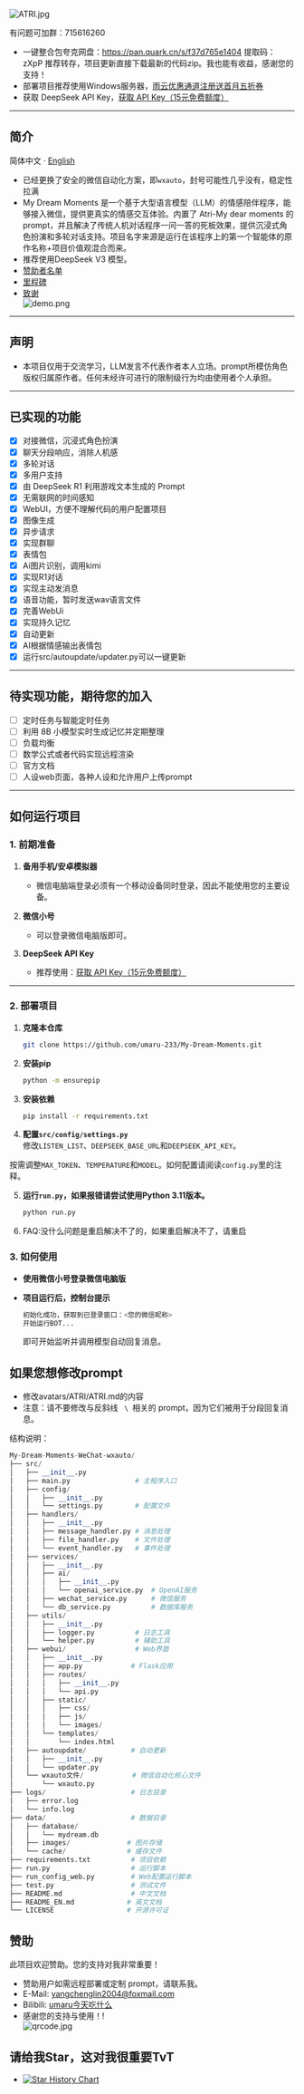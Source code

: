 ![ATRI.jpg](data%2Fimages%2Fimg%2FATRI.jpg)

有问题可加群：715616260 

- 一键整合包夸克网盘：https://pan.quark.cn/s/f37d765e1404 提取码：zXpP 推荐转存，项目更新直接下载最新的代码zip。我也能有收益，感谢您的支持！
- 部署项目推荐使用Windows服务器，[雨云优惠通道注册送首月五折券](https://www.rainyun.com/MzE0MTU=_) 
- 获取 DeepSeek API Key，[获取 API Key（15元免费额度）](https://cloud.siliconflow.cn/i/aQXU6eC5)

---

## 简介

简体中文 · [English](./README_EN.md) 

- 已经更换了安全的微信自动化方案，即<code>wxauto</code>，封号可能性几乎没有，稳定性拉满
- My Dream Moments 是一个基于大型语言模型（LLM）的情感陪伴程序，能够接入微信，提供更真实的情感交互体验。内置了 Atri-My dear moments 的 prompt，并且解决了传统人机对话程序一问一答的死板效果，提供沉浸式角色扮演和多轮对话支持。项目名字来源是运行在该程序上的第一个智能体的原作名称+项目价值观混合而来。
- 推荐使用DeepSeek V3 模型。<br>
- [赞助者名单](SponsorList.md)
- [里程碑](MileStone.md)
- [致谢](Thanks.md)<br>
  ![demo.png](data%2Fimages%2Fimg%2Fdemo.png)

---

## 声明

- 本项目仅用于交流学习，LLM发言不代表作者本人立场。prompt所模仿角色版权归属原作者。任何未经许可进行的限制级行为均由使用者个人承担。

---

## 已实现的功能

- [x] 对接微信，沉浸式角色扮演
- [x] 聊天分段响应，消除人机感
- [x] 多轮对话
- [x] 多用户支持
- [x] 由 DeepSeek R1 利用游戏文本生成的 Prompt
- [x] 无需联网的时间感知
- [x] WebUI，方便不理解代码的用户配置项目
- [x] 图像生成
- [x] 异步请求
- [x] 实现群聊
- [x] 表情包
- [x] Ai图片识别，调用kimi
- [x] 实现R1对话
- [x] 实现主动发消息
- [x] 语音功能，暂时发送wav语言文件
- [x] 完善WebUi
- [x] 实现持久记忆
- [x] 自动更新
- [x] AI根据情感输出表情包
- [x] 运行src/autoupdate/updater.py可以一键更新 
---

## 待实现功能，期待您的加入

- [ ] 定时任务与智能定时任务
- [ ] 利用 8B 小模型实时生成记忆并定期整理
- [ ] 负载均衡
- [ ] 数学公式或者代码实现远程渲染
- [ ] 官方文档
- [ ] 人设web页面，各种人设和允许用户上传prompt
---


## 如何运行项目

### 1. 前期准备

1. **备用手机/安卓模拟器**  
   - 微信电脑端登录必须有一个移动设备同时登录，因此不能使用您的主要设备。

2. **微信小号**  
   - 可以登录微信电脑版即可。

3. **DeepSeek API Key**  
   - 推荐使用：[获取 API Key（15元免费额度）](https://cloud.siliconflow.cn/i/aQXU6eC5)

---

### 2. 部署项目

1. **克隆本仓库**  

   ```bash
   git clone https://github.com/umaru-233/My-Dream-Moments.git
   ```

2. **安装pip** 

   ```bash
   python -m ensurepip
   ```

3. **安装依赖**  

   ```bash
   pip install -r requirements.txt
   ```

4. **配置<code>src/config/settings.py</code>**  
   修改<code>LISTEN_LIST</code>、<code>DEEPSEEK_BASE_URL</code>和<code>DEEPSEEK_API_KEY</code>。

按需调整<code>MAX_TOKEN</code>、<code>TEMPERATURE</code>和<code>MODEL</code>。如何配置请阅读<code>config.py</code>里的注释。

5. **运行<code>run.py</code>，如果报错请尝试使用Python 3.11版本。**

   ```bash
   python run.py
   ```

6. FAQ:没什么问题是重启解决不了的，如果重启解决不了，请重启


### 3. 如何使用

- **使用微信小号登录微信电脑版**

- **项目运行后，控制台提示**

  ```bash
  初始化成功，获取到已登录窗口：<您的微信昵称>
  开始运行BOT...
  ```

  即可开始监听并调用模型自动回复消息。

## 如果您想修改prompt

- 修改avatars/ATRI/ATRI.md的内容
- 注意：请不要修改与反斜线 <code> \ </code>相关的 prompt，因为它们被用于分段回复消息。

结构说明：

```python
My-Dream-Moments-WeChat-wxauto/
├── src/
│   ├── __init__.py
│   ├── main.py                # 主程序入口
│   ├── config/               
│   │   ├── __init__.py
│   │   └── settings.py        # 配置文件
│   ├── handlers/
│   │   ├── __init__.py 
│   │   ├── message_handler.py # 消息处理
│   │   ├── file_handler.py    # 文件处理
│   │   └── event_handler.py   # 事件处理
│   ├── services/
│   │   ├── __init__.py
│   │   ├── ai/
│   │   │   ├── __init__.py
│   │   │   └── openai_service.py  # OpenAI服务
│   │   ├── wechat_service.py      # 微信服务
│   │   └── db_service.py          # 数据库服务
│   ├── utils/
│   │   ├── __init__.py
│   │   ├── logger.py          # 日志工具
│   │   └── helper.py          # 辅助工具
│   ├── webui/                 # Web界面
│   │   ├── __init__.py
│   │   ├── app.py            # Flask应用
│   │   ├── routes/
│   │   │   ├── __init__.py
│   │   │   └── api.py
│   │   ├── static/
│   │   │   ├── css/
│   │   │   ├── js/
│   │   │   └── images/
│   │   └── templates/
│   │       └── index.html
│   ├── autoupdate/           # 自动更新
│   │   ├── __init__.py
│   │   └── updater.py
│   └── wxauto文件/            # 微信自动化核心文件
│       └── wxauto.py
├── logs/                     # 日志目录
│   ├── error.log
│   └── info.log
├── data/                     # 数据目录
│   ├── database/
│   │   └── mydream.db
│   ├── images/              # 图片存储
│   └── cache/               # 缓存文件
├── requirements.txt          # 项目依赖
├── run.py                    # 运行脚本
├── run_config_web.py         # Web配置运行脚本
├── test.py                   # 测试文件
├── README.md                 # 中文文档
├── README_EN.md             # 英文文档
└── LICENSE                  # 开源许可证
```



## 赞助

此项目欢迎赞助。您的支持对我非常重要！

- 赞助用户如需远程部署或定制 prompt，请联系我。
- E-Mail: yangchenglin2004@foxmail.com 
- Bilibili: [umaru今天吃什么](https://space.bilibili.com/209397245)
- 感谢您的支持与使用！!<br>
  ![qrcode.jpg](data%2Fimages%2Fimg%2Fqrcode.jpg)

## 请给我Star，这对我很重要TvT

- [![Star History Chart](https://api.star-history.com/svg?repos=umaru-233/My-Dream-Moments&type=Timeline)](https://star-history.com/?spm=a2c6h.12873639.article-detail.8.7b9d359dJmTgdE#umaru-233/My-Dream-Moments&Timeline)
